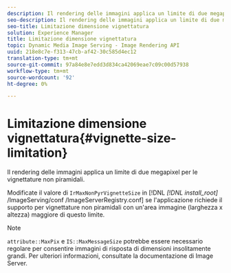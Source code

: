 ```yaml
---
description: Il rendering delle immagini applica un limite di due megapixel per le vignettature non piramidali.
seo-description: Il rendering delle immagini applica un limite di due megapixel per le vignettature non piramidali.
seo-title: Limitazione dimensione vignettatura
solution: Experience Manager
title: Limitazione dimensione vignettatura
topic: Dynamic Media Image Serving - Image Rendering API
uuid: 218e8c7e-f313-47cb-af42-30c585d4ec12
translation-type: tm+mt
source-git-commit: 97a84e8e7edd3d834ca42069eae7c09c00d57938
workflow-type: tm+mt
source-wordcount: '92'
ht-degree: 0%

---
```



# Limitazione dimensione vignettatura{#vignette-size-limitation}

Il rendering delle immagini applica un limite di due megapixel per le vignettature non piramidali.

Modificate il valore di `IrMaxNonPyrVignetteSize` in [!DNL *[!DNL install_root]* /ImageServing/conf /ImageServerRegistry.conf] se l&#39;applicazione richiede il supporto per vignettature non piramidali con un&#39;area immagine (larghezza x altezza) maggiore di questo limite.

>[!NOTE]
>
>`attribute::MaxPix` e  `IS::MaxMessageSize` potrebbe essere necessario regolare per consentire immagini di risposta di dimensioni insolitamente grandi. Per ulteriori informazioni, consultate la documentazione di Image Server.

